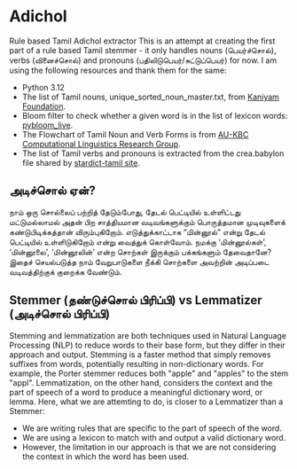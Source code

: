 # Adichol
Rule based Tamil Adichol extractor
This is an attempt at creating the first part of a rule based Tamil stemmer - it only handles nouns (பெயர்ச்சொல்), verbs (வினைச்சொல்) and pronouns (பதிலிடுபெயர்/சுட்டுப்பெயர்) for now. I am using the following resources and thank them for the same:
 - Python 3.12
 - The list of Tamil nouns, unique_sorted_noun_master.txt, from [Kaniyam Foundation](https://github.com/KaniyamFoundation/all_tamil_nouns).
 - Bloom filter to check whether a given word is in the list of lexicon words: [pybloom_live](https://github.com/joseph-fox/python-bloomfilter).
 - The Flowchart of Tamil Noun and Verb Forms is from [AU-KBC Computational Linguistics Research Group](https://www.au-kbc.org/nlp/).
 - The list of Tamil verbs and pronouns is extracted from the crea.babylon file shared by [stardict-tamil site](https://github.com/indic-dict/stardict-tamil).

## அடிச்சொல் ஏன்?
நாம் ஒரு சொல்லைப் பற்றித் தேடும்போது, தேடல் பெட்டியில் உள்ளிட்டது மட்டுமல்லாமல் அதன் பிற சாத்தியமான வடிவங்களுக்கும் பொருத்தமான முடிவுகளைக் கண்டுபிடிக்கத்தான் விரும்புகிறோம். எடுத்துக்காட்டாக “மின்னூல்” என்று தேடல் பெட்டியில் உள்ளிடுகிறோம் என்று வைத்துக் கொள்வோம். நமக்கு ‘மின்னூல்கள்’, ‘மின்னூலை’, ‘மின்னூலின்’ என்ற சொற்கள் இருக்கும் பக்கங்களும் தேவைதானே? இதைச் செயல்படுத்த நாம் வேறுபாடுகளை நீக்கி சொற்களை அவற்றின் அடிப்படை வடிவத்திற்குக் குறைக்க வேண்டும். 

## Stemmer (தண்டுச்சொல் பிரிப்பி) vs Lemmatizer (அடிச்சொல் பிரிப்பி)
Stemming and lemmatization are both techniques used in Natural Language Processing (NLP) to reduce words to their base form, but they differ in their approach and output. Stemming is a faster method that simply removes suffixes from words, potentially resulting in non-dictionary words. For example, the Porter stemmer reduces both "apple" and "apples" to the stem "appl". Lemmatization, on the other hand, considers the context and the part of speech of a word to produce a meaningful dictionary word, or lemma. Here, what we are attemting to do, is closer to a Lemmatizer than a Stemmer: 
 - We are writing rules that are specific to the part of speech of the word.
 - We are using a lexicon to match with and output a valid dictionary word.
 - However, the limitation in our approach is that we are not considering the context in which the word has been used. 
